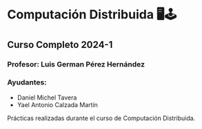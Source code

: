 Computación Distribuida 🖥️🕹
=========================================
Curso Completo 2024-1
-------------------------------------------

### Profesor: Luis German Pérez Hernández

### Ayudantes:

* Daniel Michel Tavera
* Yael Antonio Calzada Martín

Prácticas realizadas durante el curso de Computación Distribuida.
